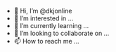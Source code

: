 - 👋 Hi, I’m @dkjonline
- 👀 I’m interested in ...
- 🌱 I’m currently learning ...
- 💞️ I’m looking to collaborate on ...
- 📫 How to reach me ...

<!---
dkjonline/dkjonline is a ✨ special ✨ repository because its `README.md` (this file) appears on your GitHub profile.
You can click the Preview link to take a look at your changes.
--->
